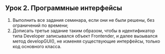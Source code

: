 ## Урок 2. Программные интерфейсы

1. Выполнить все задания семинара, если они не были решены, без ограничений по времени;
2. Дописать третье задание таким образом, чтобы в идентификатор типа Developer записывался объект Frontender, и далее вызывался метод developGUI(), не изменяя существующие интерфейсы, только код основного класса.
